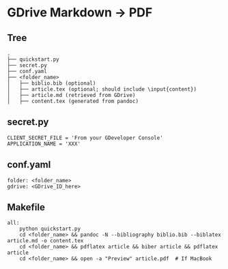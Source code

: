 # GDrive Markdown → PDF

## Tree

    .
    ├── quickstart.py
    ├── secret.py
    ├── conf.yaml
    ├── <folder_name>
    │   ├── biblio.bib (optional)
    │   ├── article.tex (optional; should include \input{content})
    │   ├── article.md (retrieved from GDrive)
    │   ├── content.tex (generated from pandoc)

## secret.py

    CLIENT_SECRET_FILE = 'From your GDeveloper Console'
    APPLICATION_NAME = 'XXX'

## conf.yaml

    folder: <folder_name>
    gdrive: <GDrive_ID_here>

## Makefile

    all:
        python quickstart.py
        cd <folder_name> && pandoc -N --bibliography biblio.bib --biblatex article.md -o content.tex
        cd <folder_name> && pdflatex article && biber article && pdflatex article
        cd <folder_name> && open -a "Preview" article.pdf  # If MacBook
